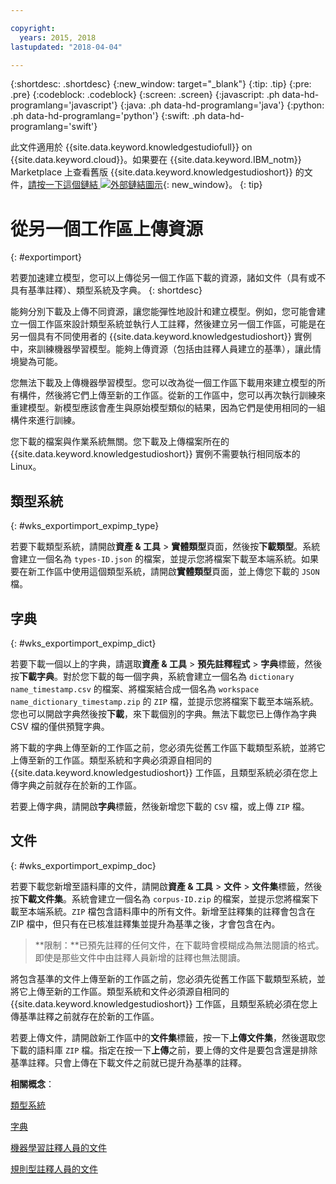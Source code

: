 ```yaml
---

copyright:
  years: 2015, 2018
lastupdated: "2018-04-04"

---
```


{:shortdesc: .shortdesc}
{:new_window: target="_blank"}
{:tip: .tip}
{:pre: .pre}
{:codeblock: .codeblock}
{:screen: .screen}
{:javascript: .ph data-hd-programlang='javascript'}
{:java: .ph data-hd-programlang='java'}
{:python: .ph data-hd-programlang='python'}
{:swift: .ph data-hd-programlang='swift'}

此文件適用於 {{site.data.keyword.knowledgestudiofull}} on {{site.data.keyword.cloud}}。如果要在 {{site.data.keyword.IBM_notm}} Marketplace 上查看舊版 {{site.data.keyword.knowledgestudioshort}} 的文件，[請按一下這個鏈結 ![外部鏈結圖示](../../icons/launch-glyph.svg "外部鏈結圖示")](https://console.bluemix.net/docs/services/knowledge-studio/exportimport.html){: new_window}。
{: tip}

# 從另一個工作區上傳資源
{: #exportimport}

若要加速建立模型，您可以上傳從另一個工作區下載的資源，諸如文件（具有或不具有基準註釋）、類型系統及字典。
{: shortdesc}

能夠分別下載及上傳不同資源，讓您能彈性地設計和建立模型。例如，您可能會建立一個工作區來設計類型系統並執行人工註釋，然後建立另一個工作區，可能是在另一個具有不同使用者的 {{site.data.keyword.knowledgestudioshort}} 實例中，來訓練機器學習模型。能夠上傳資源（包括由註釋人員建立的基準），讓此情境變為可能。

您無法下載及上傳機器學習模型。您可以改為從一個工作區下載用來建立模型的所有構件，然後將它們上傳至新的工作區。從新的工作區中，您可以再次執行訓練來重建模型。新模型應該會產生與原始模型類似的結果，因為它們是使用相同的一組構件來進行訓練。

您下載的檔案與作業系統無關。您下載及上傳檔案所在的 {{site.data.keyword.knowledgestudioshort}} 實例不需要執行相同版本的 Linux。

## 類型系統
{: #wks_exportimport_expimp_type}

若要下載類型系統，請開啟**資產 & 工具** > **實體類型**頁面，然後按**下載類型**。系統會建立一個名為 `types-ID.json` 的檔案，並提示您將檔案下載至本端系統。如果要在新工作區中使用這個類型系統，請開啟**實體類型**頁面，並上傳您下載的 `JSON` 檔。

## 字典
{: #wks_exportimport_expimp_dict}

若要下載一個以上的字典，請選取**資產 & 工具** > **預先註釋程式** > **字典**標籤，然後按**下載字典**。對於您下載的每一個字典，系統會建立一個名為 `dictionary name_timestamp.csv` 的檔案、將檔案結合成一個名為 `workspace name_dictionary_timestamp.zip` 的 `ZIP` 檔，並提示您將檔案下載至本端系統。您也可以開啟字典然後按**下載**，來下載個別的字典。無法下載您已上傳作為字典 CSV 檔的僅供預覽字典。

將下載的字典上傳至新的工作區之前，您必須先從舊工作區下載類型系統，並將它上傳至新的工作區。類型系統和字典必須源自相同的 {{site.data.keyword.knowledgestudioshort}} 工作區，且類型系統必須在您上傳字典之前就存在於新的工作區。

若要上傳字典，請開啟**字典**標籤，然後新增您下載的 `CSV` 檔，或上傳 `ZIP` 檔。

## 文件
{: #wks_exportimport_expimp_doc}

若要下載您新增至語料庫的文件，請開啟**資產 & 工具** > **文件** > **文件集**標籤，然後按**下載文件集**。系統會建立一個名為 `corpus-ID.zip` 的檔案，並提示您將檔案下載至本端系統。`ZIP` 檔包含語料庫中的所有文件。新增至註釋集的註釋會包含在 ZIP 檔中，但只有在已核准註釋集並提升為基準之後，才會包含在內。

> **限制：**已預先註釋的任何文件，在下載時會模糊成為無法閱讀的格式。即使是那些文件中由註釋人員新增的註釋也無法閱讀。

將包含基準的文件上傳至新的工作區之前，您必須先從舊工作區下載類型系統，並將它上傳至新的工作區。類型系統和文件必須源自相同的 {{site.data.keyword.knowledgestudioshort}} 工作區，且類型系統必須在您上傳基準註釋之前就存在於新的工作區。

若要上傳文件，請開啟新工作區中的**文件集**標籤，按一下**上傳文件集**，然後選取您下載的語料庫 `ZIP` 檔。指定在按一下**上傳**之前，要上傳的文件是要包含還是排除基準註釋。只會上傳在下載文件之前就已提升為基準的註釋。

**相關概念**：

[類型系統](/docs/services/watson-knowledge-studio/artifacts.html#wks_typesystem)

[字典](/docs/services/watson-knowledge-studio/artifacts.html#wks_dictionaries)

[機器學習註釋人員的文件](/docs/services/watson-knowledge-studio/documents-for-annotation.html#wks_t_docs_intro)

[規則型註釋人員的文件](/docs/services/watson-knowledge-studio/rule-annotator-add-doc.html)

